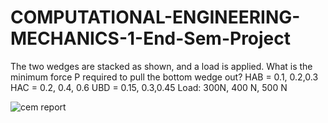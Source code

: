 # COMPUTATIONAL-ENGINEERING-MECHANICS-1-End-Sem-Project

The two wedges are stacked as shown, and a load is applied. What is the minimum force P required to pull the bottom wedge out?
HAB = 0.1, 0.2,0.3
HAC = 0.2, 0.4, 0.6
UBD = 0.15, 0.3,0.45
Load: 300N, 400 N, 500 N


![cem report](https://github.com/Siddhartha80/COMPUTATIONAL-ENGINEERING-MECHANICS-1-End-Sem-Project/assets/133953774/1eb281e0-f888-483f-bea5-1820455feacd)
